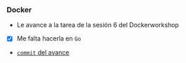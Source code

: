 ### Docker

- Le avance a la tarea de la sesión 6 del Dockerworkshop

- [x] Me falta hacerla en `Go`

- [`commit` del avance](https://github.com/kberlanga/docker-workshop/tree/main/tareas/karlab/tarea-6)

